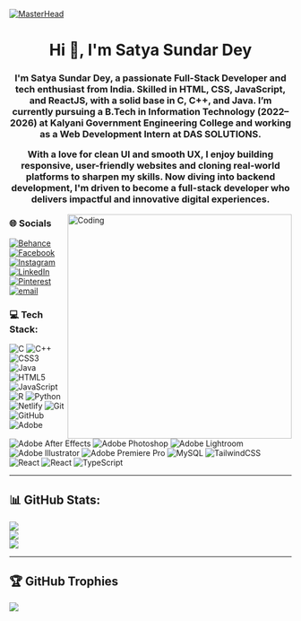[![MasterHead](https://camo.githubusercontent.com/069e3ef2850e722ccaef748bf8cdadafeed9fd4a9ee1436daebd7e820f4402a7/68747470733a2f2f666972656261736573746f726167652e676f6f676c65617069732e636f6d2f76302f622f666c6578692d636f64696e672e61707073706f742e636f6d2f6f2f64656d706769372d35323066386435662d363364342d343435332d383832322d6462633134396165323766382e6769663f616c743d6d6564696126746f6b656e3d39316330633762322d393363332d343032392d623031312d316138373033633537333064)](https://dotsatya.github.io/Formal-Portfolio/)
<h1 align="center">Hi 👋, I'm Satya Sundar Dey</h1>
<h3 align="center">I'm Satya Sundar Dey, a passionate Full-Stack Developer and tech enthusiast from India. Skilled in HTML, CSS, JavaScript, and ReactJS, with a solid base in C, C++, and Java. I’m currently pursuing a B.Tech in Information Technology (2022–2026) at Kalyani Government Engineering College and working as a Web Development Intern at DAS SOLUTIONS.

With a love for clean UI and smooth UX, I enjoy building responsive, user-friendly websites and cloning real-world platforms to sharpen my skills. Now diving into backend development, I'm driven to become a full-stack developer who delivers impactful and innovative digital experiences.</h3>
<img align="right" alt="Coding" width="400" src="https://cdn.dribbble.com/users/1162077/screenshots/3848914/programmer.gif" />


### 🌐 **Socials**
[![Behance](https://img.shields.io/badge/Behance-1769ff?logo=behance&logoColor=white)](https://behance.net/satyasundardey) 
[![Facebook](https://img.shields.io/badge/Facebook-%231877F2.svg?logo=Facebook&logoColor=white)](https://facebook.com/100087912664641) 
[![Instagram](https://img.shields.io/badge/Instagram-%23E4405F.svg?logo=Instagram&logoColor=white)](https://instagram.com/dot_satya) 
[![LinkedIn](https://img.shields.io/badge/LinkedIn-%230077B5.svg?logo=linkedin&logoColor=white)](https://linkedin.com/in/satya-sundar-dey) 
[![Pinterest](https://img.shields.io/badge/Pinterest-%23E60023.svg?logo=Pinterest&logoColor=white)](https://pinterest.com/dotsatya) 
[![email](https://img.shields.io/badge/Email-D14836?logo=gmail&logoColor=white)](mailto:satyasundardey4@gmail.com)

### 💻 Tech Stack:
![C](https://img.shields.io/badge/c-%2300599C.svg?style=for-the-badge&logo=c&logoColor=white) ![C++](https://img.shields.io/badge/c++-%2300599C.svg?style=for-the-badge&logo=c%2B%2B&logoColor=white) ![CSS3](https://img.shields.io/badge/css3-%231572B6.svg?style=for-the-badge&logo=css3&logoColor=white) ![Java](https://img.shields.io/badge/java-%23ED8B00.svg?style=for-the-badge&logo=openjdk&logoColor=white) ![HTML5](https://img.shields.io/badge/html5-%23E34F26.svg?style=for-the-badge&logo=html5&logoColor=white) ![JavaScript](https://img.shields.io/badge/javascript-%23323330.svg?style=for-the-badge&logo=javascript&logoColor=%23F7DF1E) ![R](https://img.shields.io/badge/r-%23276DC3.svg?style=for-the-badge&logo=r&logoColor=white) ![Python](https://img.shields.io/badge/python-3670A0?style=for-the-badge&logo=python&logoColor=ffdd54) ![Netlify](https://img.shields.io/badge/netlify-%23000000.svg?style=for-the-badge&logo=netlify&logoColor=#00C7B7) ![Git](https://img.shields.io/badge/git-%23F05033.svg?style=for-the-badge&logo=git&logoColor=white) ![GitHub](https://img.shields.io/badge/github-%23121011.svg?style=for-the-badge&logo=github&logoColor=white) ![Adobe](https://img.shields.io/badge/adobe-%23FF0000.svg?style=for-the-badge&logo=adobe&logoColor=white) ![Adobe After Effects](https://img.shields.io/badge/Adobe%20After%20Effects-9999FF.svg?style=for-the-badge&logo=Adobe%20After%20Effects&logoColor=white) ![Adobe Photoshop](https://img.shields.io/badge/adobe%20photoshop-%2331A8FF.svg?style=for-the-badge&logo=adobe%20photoshop&logoColor=white) ![Adobe Lightroom](https://img.shields.io/badge/Adobe%20Lightroom-31A8FF.svg?style=for-the-badge&logo=Adobe%20Lightroom&logoColor=white) ![Adobe Illustrator](https://img.shields.io/badge/adobe%20illustrator-%23FF9A00.svg?style=for-the-badge&logo=adobe%20illustrator&logoColor=white) ![Adobe Premiere Pro](https://img.shields.io/badge/Adobe%20Premiere%20Pro-9999FF.svg?style=for-the-badge&logo=Adobe%20Premiere%20Pro&logoColor=white) ![MySQL](https://img.shields.io/badge/mysql-4479A1.svg?style=for-the-badge&logo=mysql&logoColor=white) ![TailwindCSS](https://img.shields.io/badge/tailwindcss-%2338B2AC.svg?style=for-the-badge&logo=tailwind-css&logoColor=white) ![React](https://img.shields.io/badge/react-%2320232a.svg?style=for-the-badge&logo=react&logoColor=%2361DAFB) ![React](https://img.shields.io/badge/react-%2320232a.svg?style=for-the-badge&logo=react&logoColor=%2361DAFB) ![TypeScript](https://img.shields.io/badge/typescript-%23007ACC.svg?style=for-the-badge&logo=typescript&logoColor=white)

---

## 📊 GitHub Stats:
![](https://github-readme-stats.vercel.app/api?username=dotsatya&theme=transparent&hide_border=true&include_all_commits=false&count_private=false)<br/>
![](https://nirzak-streak-stats.vercel.app/?user=dotsatya&theme=transparent&hide_border=true)<br/>
![](https://github-readme-stats.vercel.app/api/top-langs/?username=dotsatya&theme=transparent&hide_border=true&include_all_commits=false&count_private=false&layout=compact)

---

## 🏆 GitHub Trophies
![](https://github-profile-trophy.vercel.app/?username=dotsatya&theme=nord&no-frame=true&no-bg=true&margin-w=4)

